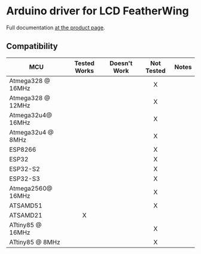 # Arduino driver for LCD FeatherWing

Full documentation [at the product page](https://oddlyspecificobjects.com/products/lcdwing/).

<!-- START COMPATIBILITY TABLE -->

## Compatibility

MCU               | Tested Works | Doesn't Work | Not Tested   | Notes
----------------- | :----------: | :----------: | :----------: | -----
Atmega328 @ 16MHz |              |              |      X       | 
Atmega328 @ 12MHz |              |              |      X       | 
Atmega32u4@ 16MHz |              |              |      X       | 
Atmega32u4 @ 8MHz |              |              |      X       | 
ESP8266           |              |              |      X       | 
ESP32             |              |              |      X       | 
ESP32-S2          |              |              |      X       | 
ESP32-S3          |              |              |      X       | 
Atmega2560@ 16MHz |              |              |      X       | 
ATSAMD51          |              |              |      X       |
ATSAMD21          |      X       |              |              | 
ATtiny85 @ 16MHz  |              |              |      X       |
ATtiny85 @ 8MHz   |              |              |      X       |

<!-- END COMPATIBILITY TABLE -->
